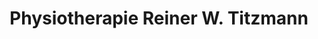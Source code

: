 ---
title: "Physiotherapie Reiner W. Titzmann"
url: /nuertingen/physiotherapie-reiner-w-titzmann/
shop: Massage
---